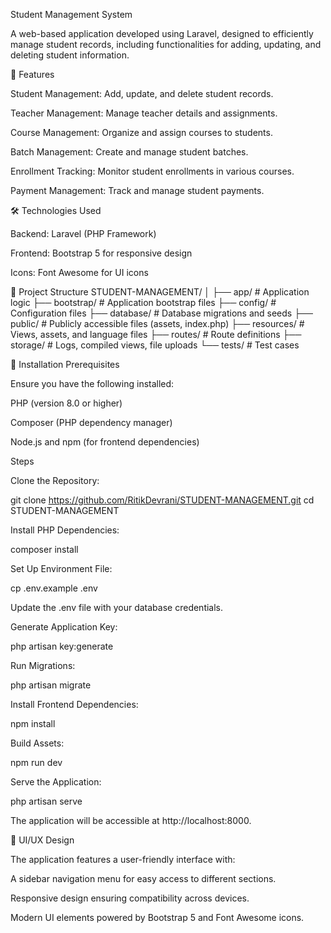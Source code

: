 Student Management System

A web-based application developed using Laravel, designed to efficiently manage student records, including functionalities for adding, updating, and deleting student information.

📌 Features

Student Management: Add, update, and delete student records.

Teacher Management: Manage teacher details and assignments.

Course Management: Organize and assign courses to students.

Batch Management: Create and manage student batches.

Enrollment Tracking: Monitor student enrollments in various courses.

Payment Management: Track and manage student payments.

🛠️ Technologies Used

Backend: Laravel
 (PHP Framework)

Frontend: Bootstrap 5
 for responsive design

Icons: Font Awesome
 for UI icons

📁 Project Structure
STUDENT-MANAGEMENT/
│
├── app/            # Application logic
├── bootstrap/      # Application bootstrap files
├── config/         # Configuration files
├── database/       # Database migrations and seeds
├── public/         # Publicly accessible files (assets, index.php)
├── resources/      # Views, assets, and language files
├── routes/         # Route definitions
├── storage/        # Logs, compiled views, file uploads
└── tests/          # Test cases

🚀 Installation
Prerequisites

Ensure you have the following installed:

PHP
 (version 8.0 or higher)

Composer
 (PHP dependency manager)

Node.js
 and npm
 (for frontend dependencies)

Steps

Clone the Repository:

git clone https://github.com/RitikDevrani/STUDENT-MANAGEMENT.git
cd STUDENT-MANAGEMENT


Install PHP Dependencies:

composer install


Set Up Environment File:

cp .env.example .env


Update the .env file with your database credentials.

Generate Application Key:

php artisan key:generate


Run Migrations:

php artisan migrate


Install Frontend Dependencies:

npm install


Build Assets:

npm run dev


Serve the Application:

php artisan serve


The application will be accessible at http://localhost:8000.

🎨 UI/UX Design

The application features a user-friendly interface with:

A sidebar navigation menu for easy access to different sections.

Responsive design ensuring compatibility across devices.

Modern UI elements powered by Bootstrap 5 and Font Awesome icons.
